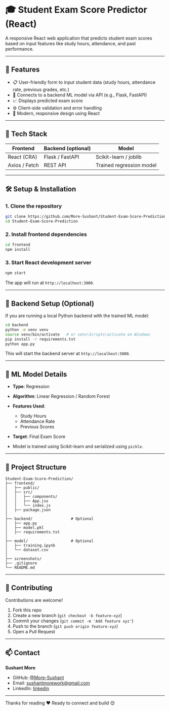 # 🎓 Student Exam Score Predictor (React)

A responsive React web application that predicts student exam scores based on input features like study hours, attendance, and past performance.

---

## 🚀 Features

- 📋 User-friendly form to input student data (study hours, attendance rate, previous grades, etc.)
- 🤖 Connects to a backend ML model via API (e.g., Flask, FastAPI)
- 📈 Displays predicted exam score
- ⚙️ Client-side validation and error handling
- 🎨 Modern, responsive design using React

---

## 🧱 Tech Stack

| Frontend         | Backend (optional)         | Model                     |
|------------------|----------------------------|---------------------------|
| React (CRA)      | Flask / FastAPI            | Scikit-learn / joblib     |
| Axios / Fetch    | REST API                   | Trained regression model  |


---

## 🛠️ Setup & Installation

### 1. Clone the repository

```bash
git clone https://github.com/More-Sushant/Student-Exam-Score-Prediction.git
cd Student-Exam-Score-Prediction
````

### 2. Install frontend dependencies

```bash
cd frontend
npm install
```

### 3. Start React development server

```bash
npm start
```

The app will run at `http://localhost:3000`.

---

## 🔧 Backend Setup (Optional)

If you are running a local Python backend with the trained ML model:

```bash
cd backend
python -m venv venv
source venv/bin/activate   # or venv\Scripts\activate on Windows
pip install -r requirements.txt
python app.py
```

This will start the backend server at `http://localhost:5000`.

---

## 🧠 ML Model Details

* **Type**: Regression
* **Algorithm**: Linear Regression / Random Forest
* **Features Used**:

  * Study Hours
  * Attendance Rate
  * Previous Scores
* **Target**: Final Exam Score
* Model is trained using Scikit-learn and serialized using `pickle`.

---

## 📂 Project Structure

```
Student-Exam-Score-Prediction/
├── frontend/
│   ├── public/
│   ├── src/
│   │   ├── components/
│   │   ├── App.jsx
│   │   └── index.js
│   ├── package.json
│
├── backend/                 # Optional
│   ├── app.py
│   ├── model.pkl
│   ├── requirements.txt
│
├── model/                   # Optional
│   ├── training.ipynb
│   └── dataset.csv
│
├── screenshots/
├── .gitignore
└── README.md
```

---

## 🤝 Contributing

Contributions are welcome!

1. Fork this repo
2. Create a new branch (`git checkout -b feature-xyz`)
3. Commit your changes (`git commit -m 'Add feature xyz'`)
4. Push to the branch (`git push origin feature-xyz`)
5. Open a Pull Request

---

## 📫 Contact

**Sushant More**

* GitHub: [@More-Sushant](https://github.com/More-Sushant)
* Email: [sushantmorework@gmail.com](mailto:sushantmorework@gmail.com)
* LinkedIn: [linkedin](https://linkedin.com/in/sushant-more-profile)

---

Thanks for reading ❤️
Ready to connect and build 😊
